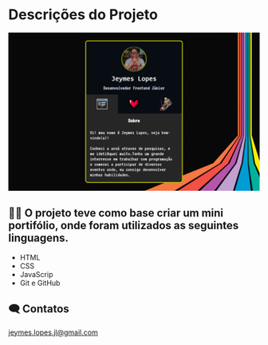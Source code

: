 # Descrições do Projeto
 
![preview](./.github/25.png)





## 👨‍💻 O projeto teve como base criar um mini portifólio, onde foram utilizados as seguintes linguagens.

- HTML
- CSS
- JavaScrip
- Git e GitHub
## 🗨️​ Contatos

jeymes.lopes.jl@gmail.com